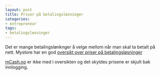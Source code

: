 ```yaml
---
layout: post
title: Priser på betalingsløsninger
categories: 
- entrepreneur
tags:
- betalingsløsninger
---
```


Det er mange betalingslønknger å velge mellom når man skal ta betalt på nett.
Mystore har en god [oversikt over priser på betalingsløsninger](http://www.mystore.no/hva-koster-en-kredittkortlosning-2/)

[mCash.no](http://mcash.no) er ikke med i oversikten og det skyldes prisene er skjult bak innlogging. 
